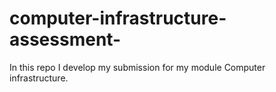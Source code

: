 # computer-infrastructure-assessment-
In this repo I develop my submission for my module Computer infrastructure. 
